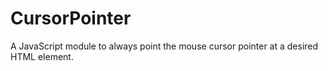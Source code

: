 # CursorPointer
A JavaScript module to always point the mouse cursor pointer at a desired HTML element.
